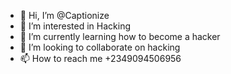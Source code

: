 - 👋 Hi, I’m @Captionize
- 👀 I’m interested in Hacking
- 🌱 I’m currently learning how to become a hacker
- 💞️ I’m looking to collaborate on hacking
- 📫 How to reach me +2349094506956

<!---
Captionize/Captionize is a ✨ special ✨ repository because its `README.md` (this file) appears on your GitHub profile.
You can click the Preview link to take a look at your changes.
--->
